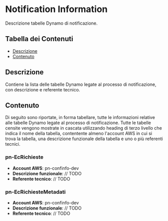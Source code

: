 # Notification Information

Descrizione tabelle Dynamo di notificazione.

## Tabella dei Contenuti

- [Descrizione](#descrizione)
- [Contenuto](#contenuto)

## Descrizione

Contiene la lista delle tabelle Dynamo legate al processo di notificazione, con descrizione e referente tecnico.

## Contenuto

Di seguito sono riportate, in forma tabellare, tutte le informazioni relative alle tabelle Dynamo legate al processo di notificazione.
Tutte le tabelle censite vengono mostrate in cascata utilizzando heading di terzo livello che indica il nome della tabella, contentente almeno l'account AWS in cui si trova la tabella, una descrizione funzionale della tabella e uno o più referenti tecnici.

### pn-EcRichieste

- **Account AWS**: pn-confinfo-dev
- **Descrizione funzionale**: // TODO
- **Referente tecnico**: // TODO

### pn-EcRichiesteMetadati

- **Account AWS**: pn-confinfo-dev
- **Descrizione funzionale**: // TODO
- **Referente tecnico**: // TODO